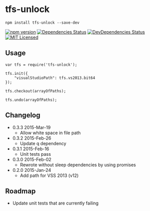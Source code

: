 # tfs-unlock
	npm install tfs-unlock --save-dev

[![npm version](https://badge.fury.io/js/tfs-unlock.svg)](http://badge.fury.io/js/tfs-unlock)
[![Dependencies Status](https://david-dm.org/danactive/tfs-unlock.svg)](https://david-dm.org/danactive/tfs-unlock)
[![DevDependencies Status](https://david-dm.org/danactive/tfs-unlock/dev-status.svg)](https://david-dm.org/danactive/tfs-unlock#info=devDependencies)
[![MIT Licensed](http://img.shields.io/badge/license-MIT-blue.svg?style=flat-square)](http://opensource.org/licenses/MIT)

## Usage

	var tfs = require('tfs-unlock');

	tfs.init({
		"visualStudioPath": tfs.vs2013.bit64
	});

	tfs.checkout(arrayOfPaths);

	tfs.undo(arrayOfPaths);

## Changelog
* 0.3.3 2015-Mar-19
	* Allow white space in file path
* 0.3.2 2015-Feb-26
	* Update q dependency
* 0.3.1 2015-Feb-16
	* Unit tests pass
* 0.3.0 2015-Feb-02
	* Rewrote without sleep dependencies by using promises
* 0.2.0 2015-Jan-24
	* Add path for VSS 2013 (v12)

## Roadmap
* Update unit tests that are currently failing